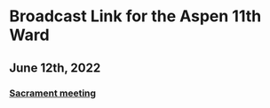 # Broadcast Link for the Aspen 11th Ward

## June 12th, 2022
### [Sacrament meeting](https://YouTube.com/watch?v=aOC150j-LIA)
